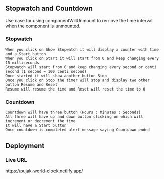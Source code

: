 ## Stopwatch and Countdown

Use case for using componentWillUnmount to remove the time interval when the component is unmounted.

### Stopwatch

    When you click on Show Stopwatch it will display a counter with time and a Start button
    When you click on Start it will start from 0 and keep changing every 15 milliseconds
    Stopwatch will start from 0 and keep changing every second or centi second (1 second = 100 centi second)
    Once started it will show another button Stop
    Once you click on Stop the timer will stop and display two other button Resume and Reset
    Resume will resume the time and Reset will reset the time to 0

### Countdown

    Countdown will have three button (Hours : Minutes : Seconds)
    All three will have up and down button clicking on which will increment or decrement the time
    It will have a Start button
    Once countdown is completed alert message saying Countdown ended

## Deployment

### Live URL
https://pujak-world-clock.netlify.app/

